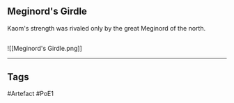 ## Meginord's Girdle
Kaom's strength was rivaled only by
the great Meginord of the north.
##
![[Meginord's Girdle.png]]

---
## Tags
#Artefact
#PoE1